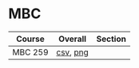 # MBC

| Course | Overall | Section |
| ------ | ------- | ------- |
| MBC 259 | [csv](https://github.com/UCSD-Historical-Enrollment-Data/2024Winter/blob/main/overall/MBC%20259.csv), [png](https://raw.githubusercontent.com/UCSD-Historical-Enrollment-Data/2024Winter/main/plot_overall/MBC%20259.png) |  |
